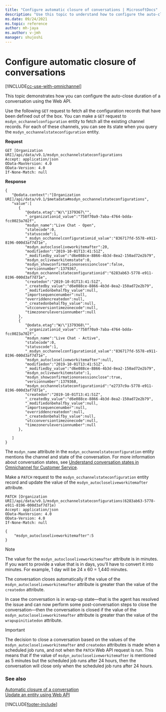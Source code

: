 ```yaml
---
title: "Configure automatic closure of conversations | MicrosoftDocs"
description: "Use this topic to understand how to configure the auto-close duration of conversations using the Web API."
ms.date: 09/24/2021
ms.topic: reference
author: mh-jaya
ms.author: v-jmh
manager: shujoshi
---
```

# Configure automatic closure of conversations

[!INCLUDE[cc-use-with-omnichannel](../includes/cc-use-with-omnichannel.md)]

This topic demonstrates how you can configure the auto-close duration of a conversation using the Web API. 

Use the following `GET` request to fetch all the configuration records that have been defined out of the box. You can make a `GET` request to `msdyn_occhannelconfiguration` entity to fetch all the existing channel records. For each of these channels, you can see its state when you query the `msdyn_occhannelstateconfiguration` entity.

**Request**

```http
GET [Organization URI]/api/data/v9.1/msdyn_occhannelstateconfigurations
Accept: application/json  
OData-MaxVersion: 4.0  
OData-Version: 4.0
If-None-Match: null
```

**Response**

```http
{ 
   "@odata.context":"[Organization URI]/api/data/v9.1/$metadata#msdyn_occhannelstateconfigurations",
   "value":[ 
      { 
         "@odata.etag":"W/\"1379367\"",
         "_organizationid_value":"758f70a9-7aba-4764-bdda-fcc0023a702f",
         "msdyn_name":"Live Chat - Open",
         "statecode":0,
         "statuscode":1,
         "_msdyn_occhannelconfigurationid_value":"836717fd-5578-e911-8196-000d3af7d71e",
         "msdyn_autocloseliveworkitemafter":20,
         "modifiedon":"2019-10-01T13:41:51Z",
         "_modifiedby_value":"d6e088ce-8866-4b3d-8ea2-150ad72e2b79",
         "msdyn_ocliveworkitemstate":0,
         "msdyn_showconfirmationonsessionclose":false,
         "versionnumber":1379367,
         "msdyn_occhannelstateconfigurationid":"6283ab63-5778-e911-8196-000d3af7d71e",
         "createdon":"2019-10-01T13:41:51Z",
         "_createdby_value":"d6e088ce-8866-4b3d-8ea2-150ad72e2b79",
         "_modifiedonbehalfby_value":null,
         "importsequencenumber":null,
         "overriddencreatedon":null,
         "_createdonbehalfby_value":null,
         "utcconversiontimezonecode":null,
         "timezoneruleversionnumber":null
      },
      { 
         "@odata.etag":"W/\"1379368\"",
         "_organizationid_value":"758f70a9-7aba-4764-bdda-fcc0023a702f",
         "msdyn_name":"Live Chat - Active",
         "statecode":0,
         "statuscode":1,
         "_msdyn_occhannelconfigurationid_value":"836717fd-5578-e911-8196-000d3af7d71e",
         "msdyn_autocloseliveworkitemafter":null,
         "modifiedon":"2019-10-01T13:41:51Z",
         "_modifiedby_value":"d6e088ce-8866-4b3d-8ea2-150ad72e2b79",
         "msdyn_ocliveworkitemstate":1,
         "msdyn_showconfirmationonsessionclose":true,
         "versionnumber":1379368,
         "msdyn_occhannelstateconfigurationid":"e2737c9a-5778-e911-8196-000d3af7d71e",
         "createdon":"2019-10-01T13:41:51Z",
         "_createdby_value":"d6e088ce-8866-4b3d-8ea2-150ad72e2b79",
         "_modifiedonbehalfby_value":null,
         "importsequencenumber":null,
         "overriddencreatedon":null,
         "_createdonbehalfby_value":null,
         "utcconversiontimezonecode":null,
         "timezoneruleversionnumber":null
      },

   ]
}
```

The `msdyn_name` attribute in the `msdyn_occhannelstateconfiguration` entity mentions the channel and state of the conversation. For more information about conversation states, see [Understand conversation states in Omnichannel for Customer Service](oc-conversation-state.md).

Make a `PATCH` request to the `msdyn_occhannelstateconfiguration` entity record and update the value of the `msdyn_autocloseliveworkitemafter` attribute.

```http
PATCH [Organization URI]/api/data/v9.1/msdyn_occhannelstateconfigurations(6283ab63-5778-e911-8196-000d3af7d71e)
Accept: application/json  
OData-MaxVersion: 4.0  
OData-Version: 4.0
If-None-Match: null

{
    "msdyn_autocloseliveworkitemafter":5
}
```

> [!NOTE]
> The value for the `msdyn_autocloseliveworkitemafter` attribute is in minutes. If you want to provide a value that is in days, you'll have to convert it into minutes. For example, 1 day will be 24 x 60 = 1,440 minutes.

The conversation closes automatically if the value of the `msdyn_autocloseliveworkitemafter` attribute is greater than the value of the `createdon` attribute.

In case the conversation is in wrap-up state&mdash;that is the agent has resolved the issue and can now perform some post-conversation steps to close the conversation&mdash;then the conversation is closed if the value of the `msdyn_autocloseliveworkitemafter` attribute is greater than the value of the `wrapupinitiatedon` attribute.

> [!IMPORTANT]
> The decision to close a conversation based on the values of the `msdyn_autocloseliveworkitemafter` and `createdon` attributes is made when a scheduled job runs, and not when the `PATCH` Web API request is run. This means that if the value of `msdyn_autocloseliveworkitemafter` is mentioned as 5 minutes but the scheduled job runs after 24 hours, then the conversation will close only when the scheduled job runs after 24 hours.

### See also

[Automatic closure of a conversation](oc-conversation-state.md#automatically-close-conversations)  
[Update an entity using Web API](/powerapps/developer/common-data-service/webapi/update-delete-entities-using-web-api#basic-update)  


[!INCLUDE[footer-include](../includes/footer-banner.md)]
